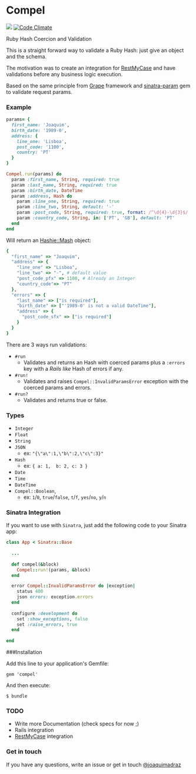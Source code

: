 Compel 
==========================
![](https://travis-ci.org/joaquimadraz/compel.svg)
[![Code Climate](https://codeclimate.com/github/joaquimadraz/compel/badges/gpa.svg)](https://codeclimate.com/github/joaquimadraz/compel)

Ruby Hash Coercion and Validation

This is a straight forward way to validate a Ruby Hash: just give an object and the schema.

The motivation was to create an integration for [RestMyCase](https://github.com/goncalvesjoao/rest_my_case) and have validations before any business logic execution.

Based on the same principle from [Grape](https://github.com/ruby-grape/grape) framework and [sinatra-param](https://github.com/mattt/sinatra-param) gem to validate request params.

### Example

```ruby
params= {
  first_name: 'Joaquim',
  birth_date: '1989-0',
  address: {
    line_one: 'Lisboa',
    post_code: '1100',
    country: 'PT'
  }
}

Compel.run(params) do
  param :first_name, String, required: true
  param :last_name, String, required: true
  param :birth_date, DateTime
  param :address, Hash do
    param :line_one, String, required: true
    param :line_two, String, default: '-'
    param :post_code, String, required: true, format: /^\d{4}-\d{3}$/
    param :country_code, String, in: ['PT', 'GB'], default: 'PT'
  end
end
```

Will return an [Hashie::Mash](https://github.com/intridea/hashie) object:

```ruby
{
  "first_name" => "Joaquim",
  "address" => {
    "line_one" => "Lisboa", 
    "line_two" => "-", # default value
    "post_code_pfx" => 1100, # Already an Integer
    "country_code"=> "PT"
  },
  "errors" => {
    "last_name" => ["is required"],
    "birth_date" => ["'1989-0' is not a valid DateTime"],
    "address" => {
      "post_code_sfx" => ["is required"]
    }
  }
}
```

There are 3 ways run validations:

- `#run`  
  - Validates and returns an Hash with coerced params plus a `:errors` key with a _Rails like_ Hash of errors if any.
- `#run!`
  - Validates and raises `Compel::InvalidParamsError` exception with the coerced params and errors.
- `#run?`
  - Validates and returns true or false.


### Types

- `Integer`
- `Float`
- `String`
- `JSON`
  - ex: `"{\"a\":1,\"b\":2,\"c\":3}"`
- `Hash`
  - ex: `{ a: 1,  b: 2, c: 3 }`
- `Date`
- `Time`
- `DateTime`
- `Compel::Boolean`, 
  - ex: `1`/`0`, `true`/`false`, `t`/`f`, `yes`/`no`, `y`/`n`

### Sinatra Integration

If you want to use with `Sinatra`, just add the following code to your Sinatra app:

```ruby
class App < Sinatra::Base
  
  ...
  
  def compel(&block)
    Compel::run!(params, &block)
  end

  error Compel::InvalidParamsError do |exception|
    status 400
    json errors: exception.errors
  end
  
  configure :development do
    set :show_exceptions, false
    set :raise_errors, true
  end
  
end
```
###Installation

Add this line to your application's Gemfile:

    gem 'compel'

And then execute:

    $ bundle
    
### TODO

- Write more Documentation (check specs for now ;)
- Rails integration
- [RestMyCase](https://github.com/goncalvesjoao/rest_my_case) integration


### Get in touch
If you have any questions, write an issue or get in touch [@joaquimadraz](https://twitter.com/joaquimadraz)

